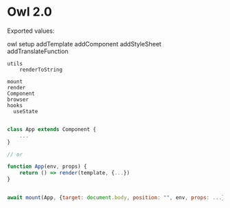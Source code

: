 
# Owl 2.0

Exported values:

owl
    setup
        addTemplate
        addComponent
        addStyleSheet
        addTranslateFunction

    utils
        renderToString
    
    mount
    render
    Component
    browser
    hooks
      useState

```js

class App extends Component {
    ...
}

// or

function App(env, props) {
    return () => render(template, {...})
}


await mount(App, {target: document.body, position: "", env, props: ...})

```